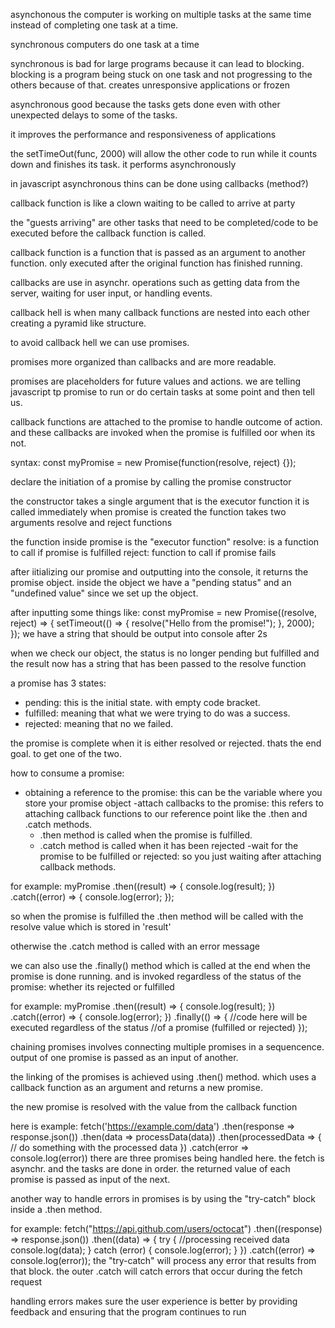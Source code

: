 asynchonous the computer is working on multiple tasks at the same time instead of completing one task at a time.

synchronous computers do one task at a time

synchronous is bad for large programs because it can lead to blocking. blocking is a program being stuck on one task and not progressing to the others because of that. creates unresponsive applications or frozen

asynchronous good because the tasks gets done even with other unexpected delays to some of the tasks.

it improves the performance and responsiveness of applications

the setTimeOut(func, 2000) will allow the other code to run while it counts down and finishes its task. it performs asynchronously

in javascript asynchronous thins can be done using callbacks (method?)

callback function is like a clown waiting to be called to arrive at party

the "guests arriving" are other tasks that need to be completed/code to be executed before the callback function is called.

callback function is a function that is passed as an argument to another function. only executed after the original function has finished running.

callbacks are use in asynchr. operations such as getting data from the server, waiting for user input, or handling events.

callback hell is when many callback functions are nested into each other creating a pyramid like structure.

to avoid callback hell we can use promises.

promises more organized than callbacks and are more readable.

promises are placeholders for future values and actions. we are telling javascript tp promise to run or do certain tasks at some point and then tell us.

callback functions are attached to the promise to handle outcome of action. and these callbacks are invoked when the promise is fulfilled oor when its not.

syntax: const myPromise = new Promise(function(resolve, reject) {});

declare the initiation of a promise by calling the promise constructor

the constructor takes a single argument that is the executor function
it is called immediately when promise is created
the function takes two arguments resolve and reject functions

the function inside promise is the "executor function"
resolve: is a function to call if promise is fulfilled
reject: function to call if promise fails

after iitializing our promise and outputting into the console, it returns the promise object. inside the object we have a "pending status" and an "undefined value" since we set up the object.

after inputting some things like:
const myPromise = new Promise((resolve, reject) => {
    setTimeout(() => {
        resolve("Hello from the promise!");
    }, 2000);
});
we have a string that should be output into console after 2s

when we check our object, the status is no longer pending but fulfilled and the result now has a string that has been passed to the resolve function

a promise has 3 states:
- pending: this is the initial state. with empty code bracket.
- fulfilled: meaning that what we were trying to do was a success.
- rejected: meaning that no we failed.

the promise is complete when it is either resolved or rejected. thats the end goal. to get one of the two.

how to consume a promise:
- obtaining a reference to the promise: this can be the variable where you store your promise object
-attach callbacks to the promise: this refers to attaching callback functions to our reference point like the .then and .catch methods.
    + .then method is called when the promise is fulfilled.
    + .catch method is called when it has been rejected
-wait for the promise to be fulfilled or rejected: so you just waiting after attaching callback methods.

for example: 
myPromise
    .then((result) => {
        console.log(result);
    })
    .catch((error) => {
        console.log(error);
    });

so when the promise is fulfilled the .then method will be called with the resolve value which is stored in 'result'

otherwise the .catch method is called with an error message

we can also use the .finally() method which is called at the end when the promise is done running. and is invoked regardless of the status of the promise: whether its rejected or fulfilled

for example: 
myPromise
  .then((result) => {
    console.log(result);
  })
  .catch((error) => {
    console.log(error);
  })
  .finally(() => {
    //code here will be executed regardless of the status
    //of a promise (fulfilled or rejected)
  });

chaining promises involves connecting multiple promises in a sequencence. output of one promise is passed as an input of another.

the linking of the promises is achieved using .then() method. which uses a callback function as an argument and returns a new promise.

the new promise is resolved with the value from the callback function

here is example:
fetch('https://example.com/data')
    .then(response => response.json())
    .then(data => processData(data))
    .then(processedData => {
        // do something with the processed data
    })
    .catch(error => console.log(error))
there are three promises being handled here. the fetch is asynchr. and the tasks are done in order. the returned value of each promise is passed as input of the next.

another way to handle errors in promises is by using the "try-catch" block inside a .then method.

for example:
fetch("https://api.github.com/users/octocat")
  .then((response) => response.json())
  .then((data) => {
    try {
      //processing received data
      console.log(data);
    } catch (error) {
      console.log(error);
    }
  })
  .catch((error) => console.log(error));
the "try-catch" will process any error that results from that block.
the outer .catch will catch errors that occur during the fetch request

handling errors makes sure the user experience is better by providing feedback and ensuring that the program continues to run


